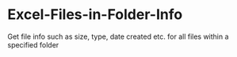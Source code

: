 # Excel-Files-in-Folder-Info
Get file info such as size, type, date created etc. for all files within a specified folder
